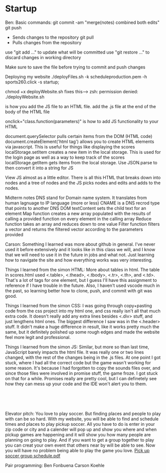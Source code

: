 # Startup
Ben: 
Basic commands:
git commit -am "merge(notes) combined both edits"
git push
 - Sends changes to the repository
 git pull
 - Pulls changes from the repository

use "git add <file>..." to update what will be committed
use "git restore <file>..." to discard changes in working directory

Make sure to save the file before trying to commit and push changes

Deploying my website ./deployFiles.sh -k scheduleproduction.pem -h sports260.click -s startup;

chmod +x deployWebsite.sh fixes this--> zsh: permission denied: ./deployWebsite.sh

<script> tag --> use to include JS code



I've learned more about merging conlficts which is really helpful. I also didn't I could fork a repository which seems really helpful. I found the DadJokesAPI very interesting haha

Things I learned from the simon HTML:
Tags like div and header aren't always neccessary but they help keep everything organized
HTML can nest some of the things I've been learning about. For example you can use an svg as a button
br and hr can be used to style the website a little bit

<br>
 
 
 SIMON: Ben
 <script src='.js'></script> is how you add the JS file to an HTML file. add the .js file at the end of the body of the HTML file
onclick="class.function(parameters)" is how to add JS functionality to your HTML

document.querySelector pulls certain items from the DOM (HTML code) document.createElement('html tag') allows you to create HTML elements via javascript. This is useful for things like displaying the scores localStorage.setItem creates a new item in the local storage. This is used for the login page as well as a way to keep track of the scores localStorage.getItem gets items from the local storage. Use JSON.parse to then convert it into a string for JS

View JS almost as a little editor. There is all this HTML that breaks down into nodes and a tree of nodes and the JS picks nodes and edits and adds to the nodes.
 
 
 Midterm notes
 DNS stand for Domain name system. It translates from human lagnuage to IP language (more or less)
 CNAME is a DNS recrod type that points to another DNS
 DOM textContent sets the child text for an element
 Map function creates a new array populated with the results of calling a provided function on every element in the calling array
 Reduce function takes an array and reduces down to one value
 Filter function filters a vector and returns the filtered vector according to the parameters provided
 
 
 

Carson: Something I learned was more about github in general. I've never used it before extensively and it looks like in this class we will, and I know that we will need to use it in the future in jobs and what not. Just learning how to navigate the site and how everything works was very interesting. 

Things I learned from the simon HTML:
More about tables in html. The table in scores.html used <.table>, <.thead>, <.tbody>, <.tr>, <.th>, and <.td>. That's a lot of tags for one element, but I guess I'll have this assignment to reference if I have trouble in the future. Also, I haven't used vscode much in the past, so learning better how to clone, push, and commit with git was good. 

Things I learned from the simon CSS:
I was going through copy+pasting code from the css project into my html one, and css really isn't all that much extra code. It doesn't really add any extra lines besides <.div> stuff, and just lengthens html ones. The biggest difference I saw was in the <.header> stuff. It didn't make a huge difference in result, like it works pretty much the same, but it definitely polished up some rough edges and made the website feel more legit and professional. 

Things I learned from the simon JS:
Similar, but more so than last time, JavaScript barely impacts the html file. It was really one or two lines changed, with the rest of the changes being in the .js files. At one point I got stuck, where I had all the correct code but the game wasn't working for some reason. It's because I had forgotten to copy the sounds files over, and since those files were involved in promise stuff, the game froze. I got stuck on that for a while. Promises really are pretty cool, but I can definetely see how they can mess up your code and the IDE won't alert you to them. 

<br><br><br>


Elevator pitch:
You love to play soccer. But finding places and people to play with can be so hard. With my website, you will be able to find and schedule times and places to play pickup soccer. All you have to do is enter in your zip code or city and a calender will pop up and show you where and when pickup games are happening and it will show you how many people are planning on going to play. And if you want to get a group together to play you can creat your own event that others near by will be able to see. Now you will have no problem being able to play the game you love.
[Pick up soccer group schedule.pdf](https://github.com/bchfonz/Startup/files/10514302/Pick.up.soccer.group.schedule.pdf)




Pair programming:
Ben Fonbuena
Carson Koehle

